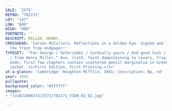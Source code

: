 ```yaml
---
SALE: '2573'
REFNO: "782171"
LOT: "147"
LOW: "600"
HIGH: "900"
FOOTNOTE: ''
DESCRIPT: MILLER, HENRY.
CROSSHEAD: 'Carson McCullers. Reflections in a Golden Eye. Signed and Inscribed, on
  the front free endpaper:'
TYPESET: '"For George / Seferiades / Cordially yours / And good luck / Carson McCullers
  / From Henry Miller." 8vo, cloth, faint dampstaining to covers, fraying to spine
  ends; first few chapters contain scattered pencil marginalia in Greek; lacking dust
  jacket. <i>First Edition, First Printing.</i>'
at-a-glance: 'Cambridge: Houghton Mifflin, 1941; inscription: Np, nd'
year: 1941
pullquote: ''
background_color: "#ffffff"
images:
- "/v1621886473/2573/782171_VIEW_02_02.jpg"

---
```

